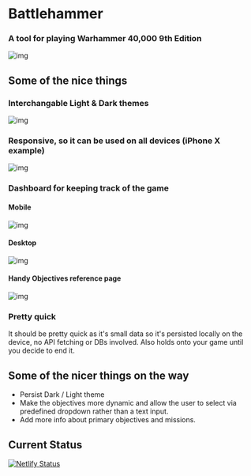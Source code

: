 # Battlehammer

### A tool for playing Warhammer 40,000 9th Edition

![img](https://i.imgur.com/gqyBUOw.jpeg "Title Logo")

## Some of the nice things

### Interchangable Light & Dark themes

![img](https://i.imgur.com/w8y4sCn.jpg "Dark Theme Logo")

### Responsive, so it can be used on all devices (iPhone X example)

![img](https://i.imgur.com/jUyFK8N.png "Responsive iPhoneX image")

### Dashboard for keeping track of the game

#### Mobile

![img](https://i.imgur.com/RUVhm7w.png "mobile dashboard")

#### Desktop

![img](https://i.imgur.com/b32itc2.png "desktop dashboard")

#### Handy Objectives reference page

![img](https://i.imgur.com/QY1PuAs.png "Objectives reference page")

### Pretty quick

It should be pretty quick as it's small data so it's persisted locally on the device, no API fetching or DBs involved. Also holds onto your game until you decide to end it.

## Some of the nicer things on the way

- Persist Dark / Light theme
- Make the objectives more dynamic and allow the user to select via predefined dropdown rather than a text input.
- Add more info about primary objectives and missions.

## Current Status

[![Netlify Status](https://api.netlify.com/api/v1/badges/b8d665a3-a992-41eb-b7e7-a7e58543a800/deploy-status)](https://app.netlify.com/sites/battlehammer/deploys)

